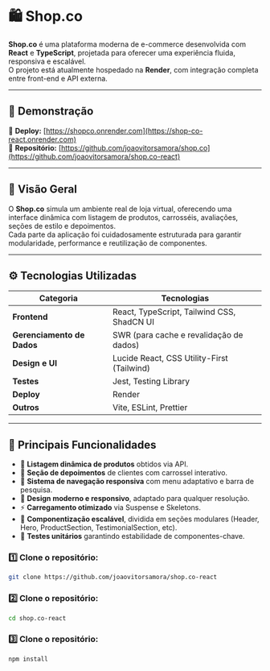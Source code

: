 # 🛍️ Shop.co

**Shop.co** é uma plataforma moderna de e-commerce desenvolvida com **React** e **TypeScript**, projetada para oferecer uma experiência fluida, responsiva e escalável.  
O projeto está atualmente hospedado na **Render**, com integração completa entre front-end e API externa.

---

## 🚀 Demonstração

🔗 **Deploy:** [https://shopco.onrender.com](https://shop-co-react.onrender.com)  
🔗 **Repositório:** [https://github.com/joaovitorsamora/shop.co](https://github.com/joaovitorsamora/shop.co-react)

---

## 🧠 Visão Geral

O **Shop.co** simula um ambiente real de loja virtual, oferecendo uma interface dinâmica com listagem de produtos, carrosséis, avaliações, seções de estilo e depoimentos.  
Cada parte da aplicação foi cuidadosamente estruturada para garantir modularidade, performance e reutilização de componentes.

---

## ⚙️ Tecnologias Utilizadas

| Categoria | Tecnologias |
|------------|-------------|
| **Frontend** | React, TypeScript, Tailwind CSS, ShadCN UI |
| **Gerenciamento de Dados** | SWR (para cache e revalidação de dados) |
| **Design e UI** | Lucide React, CSS Utility-First (Tailwind) |
| **Testes** | Jest, Testing Library |
| **Deploy** | Render |
| **Outros** | Vite, ESLint, Prettier |

---

## 🧩 Principais Funcionalidades

- 🛒 **Listagem dinâmica de produtos** obtidos via API.  
- 💬 **Seção de depoimentos** de clientes com carrossel interativo.  
- 🧭 **Sistema de navegação responsiva** com menu adaptativo e barra de pesquisa.  
- 🌈 **Design moderno e responsivo**, adaptado para qualquer resolução.  
- ⚡ **Carregamento otimizado** via Suspense e Skeletons.  
- 🧱 **Componentização escalável**, dividida em seções modulares (Header, Hero, ProductSection, TestimonialSection, etc).  
- 🧪 **Testes unitários** garantindo estabilidade de componentes-chave.  

### 1️⃣ Clone o repositório:
```bash
git clone https://github.com/joaovitorsamora/shop.co-react
````
### 2️⃣ Clone o repositório:
```bash
cd shop.co-react
```
### 3️⃣ Clone o repositório:
```bash
npm install
```
